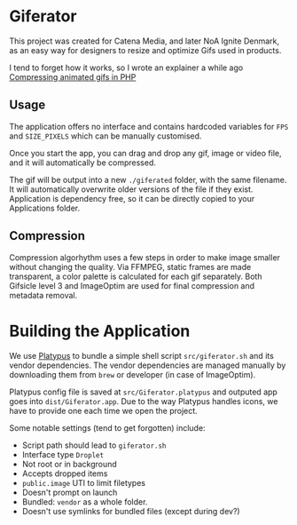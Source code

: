 # Giferator

This project was created for Catena Media, and later NoA Ignite Denmark, as an easy way for designers to resize and optimize Gifs used in products.

I tend to forget how it works, so I wrote an explainer a while ago [Compressing animated gifs in PHP](https://medium.com/homullus/compressing-animated-gifs-with-php-e26e655ec3e0)

## Usage

The application offers no interface and contains hardcoded variables for `FPS` and `SIZE_PIXELS` which can be manually customised.

Once you start the app, you can drag and drop any gif, image or video file, and it will automatically be compressed.

The gif will be output into a new `./giferated` folder, with the same filename. It will automatically overwrite older versions of the file if they exist. Application is dependency free, so it can be directly copied to your Applications folder.

## Compression

Compression algorhythm uses a few steps in order to make image smaller without changing the quality.
Via FFMPEG, static frames are made transparent, a color palette is calculated for each gif separately.
Both Gifsicle level 3 and ImageOptim are used for final compression and metadata removal.

# Building the Application

We use [Platypus](https://sveinbjorn.org/platypus) to bundle a simple shell script `src/giferator.sh` and its vendor dependencies. The vendor dependencies are managed manually by downloading them from `brew` or developer (in case of ImageOptim).

Platypus config file is saved at `src/Giferator.platypus` and outputed app goes into `dist/Giferator.app`. Due to the way Platypus handles icons, we have to provide one each time we open the project.

Some notable settings (tend to get forgotten) include:

- Script path should lead to `giferator.sh`
- Interface type `Droplet`
- Not root or in background
- Accepts dropped items
- `public.image` UTI to limit filetypes
- Doesn't prompt on launch
- Bundled: `vendor` as a whole folder.
- Doesn't use symlinks for bundled files (except during dev?)
